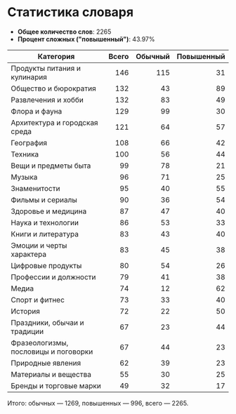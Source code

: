 # Статистика словаря

- **Общее количество слов**: 2265
- **Процент сложных ("повышенный")**: 43.97%

| Категория | Всего | Обычный | Повышенный |
|---|---:|---:|---:|
| Продукты питания и кулинария | 146 | 115 | 31 |
| Общество и бюрократия | 132 | 43 | 89 |
| Развлечения и хобби | 132 | 83 | 49 |
| Флора и фауна | 129 | 99 | 30 |
| Архитектура и городская среда | 121 | 64 | 57 |
| География | 108 | 66 | 42 |
| Техника | 100 | 56 | 44 |
| Вещи и предметы быта | 99 | 78 | 21 |
| Музыка | 96 | 71 | 25 |
| Знаменитости | 95 | 40 | 55 |
| Фильмы и сериалы | 90 | 36 | 54 |
| Здоровье и медицина | 87 | 47 | 40 |
| Наука и технологии | 86 | 53 | 33 |
| Книги и литература | 83 | 43 | 40 |
| Эмоции и черты характера | 83 | 45 | 38 |
| Цифровые продукты | 80 | 54 | 26 |
| Профессии и должности | 79 | 41 | 38 |
| Медиа | 74 | 12 | 62 |
| Спорт и фитнес | 73 | 33 | 40 |
| История | 72 | 22 | 50 |
| Праздники, обычаи и традиции | 67 | 23 | 44 |
| Фразеологизмы, пословицы и поговорки | 67 | 44 | 23 |
| Природные явления | 62 | 39 | 23 |
| Материалы и вещества | 55 | 30 | 25 |
| Бренды и торговые марки | 49 | 32 | 17 |

Итого: обычных — 1269, повышенных — 996, всего — 2265.
